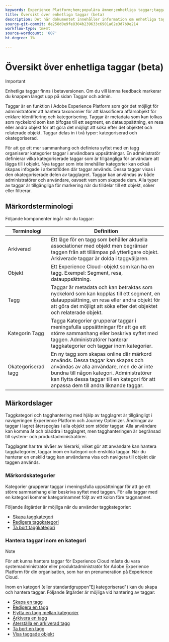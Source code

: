 ```yaml
---
keywords: Experience Platform;hem;populära ämnen;enhetliga taggar;taggar;
title: Översikt över enhetliga taggar (beta)
description: Det här dokumentet innehåller information om enhetliga taggar i Adobe Experience Platform
source-git-commit: de258d0e9fe8304b239633c6901a62e3d7b9e214
workflow-type: tm+mt
source-wordcount: '607'
ht-degree: 1%

---
```


# Översikt över enhetliga taggar (beta)

>[!IMPORTANT]
>
>Enhetliga taggar finns i betaversionen. Om du vill lämna feedback markerar du knappen längst upp på sidan Taggar och admin.

Taggar är en funktion i Adobe Experience Platform som gör det möjligt för administratörer att hantera taxonomier för att klassificera affärsobjekt för enklare identifiering och kategorisering. Taggar är metadata som kan tolkas som nyckelord som kan bifogas till ett segment, en datauppsättning, en resa eller andra objekt för att göra det möjligt att söka efter det objektet och relaterade objekt. Taggar delas in i två typer: kategoriserad och okategoriserad.

För att ge ett mer sammanhang och definiera syftet med en tagg organiserar kategorier taggar i användbara uppsättningar. En administratör definierar vilka kategoriserade taggar som är tillgängliga för användare att lägga till i objekt. Nya taggar som inte innehåller kategorier kan också skapas infogade i arbetsflöden där taggar används. Dessa taggar visas i den okategoriserade delen av tagglagret. Taggar kan användas av både administratörer och användare, oavsett vem som skapade dem. Alla typer av taggar är tillgängliga för markering när du tilldelar till ett objekt, söker eller filtrerar.

## Märkordsterminologi

Följande komponenter ingår när du taggar:

| Terminologi | Definition |
| --- | --- |
| Arkiverad | Ett läge för en tagg som behåller aktuella associationer med objekt men begränsar taggen från att tillämpas på ytterligare objekt.  Arkiverade taggar är dolda i taggväljaren. |
| Objekt | Ett Experience Cloud-objekt som kan ha en tagg.  Exempel: Segment, resa, datauppsättning. |
| Tagg | Taggar är metadata och kan betraktas som nyckelord som kan kopplas till ett segment, en datauppsättning, en resa eller andra objekt för att göra det möjligt att söka efter det objektet och relaterade objekt. |
| Kategorin Tagg | Tagga Kategorier grupperar taggar i meningsfulla uppsättningar för att ge ett större sammanhang eller beskriva syftet med taggen.  Administratörer hanterar taggkategorier och taggar inom kategorier. |
| Okategoriserad tagg | En ny tagg som skapas online där märkord används. Dessa taggar kan skapas och användas av alla användare, men de är inte bundna till någon kategori.  Administratörer kan flytta dessa taggar till en kategori för att anpassa dem till andra liknande taggar. |

## Märkordslager

Taggkategori och tagghantering med hjälp av tagglagret är tillgängligt i navigeringen Experience Platform och Journey Optimizer. Ändringar av taggar i lagret återspeglas i alla objekt som stöder taggar. Alla användare kan komma åt och bläddra i tagglagret, men tagghanteringen är begränsad till system- och produktadministratörer.

Tagglagret har tre nivåer av hierarki, vilket gör att användare kan hantera taggkategorier, taggar inom en kategori och enskilda taggar. När du hanterar en enskild tagg kan användarna visa och navigera till objekt där taggen används.

### Märkordskategorier

Kategorier grupperar taggar i meningsfulla uppsättningar för att ge ett större sammanhang eller beskriva syftet med taggen. För alla taggar med en kategori kommer kategorinamnet följt av ett kolon före taggnamnet.

Följande åtgärder är möjliga när du använder taggkategorier:

* [Skapa taggkategori](./ui/tags-categories.md#create-tag-category)
* [Redigera taggkategori](./ui/tags-categories.md#edit-tag-category-edit-tag-category)
* [Ta bort taggkategori](./ui/tags-categories.md#delete-tag-category-delete-tag-category)

### Hantera taggar inom en kategori

>[!NOTE]
>
>För att kunna hantera taggar för Experience Cloud måste du vara systemadministratör eller produktadministratör för Adobe Experience Platform för din organisation, som har en prenumeration på Experience Cloud.

Inom en kategori (eller standardgruppen&quot;Ej kategoriserad&quot;) kan du skapa och hantera taggar. Följande åtgärder är möjliga vid hantering av taggar:

* [Skapa en tagg](./ui/managing-tags.md#create-a-tag-create-tag)
* [Redigera en tagg](./ui/managing-tags.md#edit-a-tag-edit-tag)
* [Flytta en tagg mellan kategorier](./ui/managing-tags.md#move-a-tag-between-categories-move-tag)
* [Arkivera en tagg](./ui/managing-tags.md#archive-a-tag-archive-tag)
* [Återställa en arkiverad tagg](./ui/managing-tags.md#restore-an-archived-tag-restore-archived-tag)
* [Ta bort en tagg](./ui/managing-tags.md#delete-a-tag-delete-tag)
* [Visa taggade objekt](./ui/managing-tags.md#viewing-tagged-objects-view-tagged)
